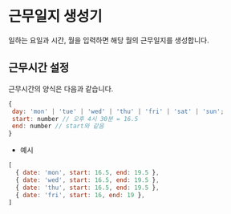 # 근무일지 생성기
일하는 요일과 시간, 월을 입력하면 해당 월의 근무일지를 생성합니다.

## 근무시간 설정
근무시간의 양식은 다음과 같습니다.
```javascript
{
 day: 'mon' | 'tue' | 'wed' | 'thu' | 'fri' | 'sat' | 'sun';
 start: number // 오후 4시 30분 = 16.5
 end: number // start와 같음
}
```

- 예시
```javascript
[
  { date: 'mon', start: 16.5, end: 19.5 },
  { date: 'wed', start: 16.5, end: 19.5 },
  { date: 'thu', start: 16.5, end: 19.5 },
  { date: 'fri', start: 16, end: 19 },
]
```

